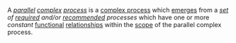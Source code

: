  A *[parallel](https://github.com/gcassel/Modular-Organization-Terminology/blob/master/terms/parallel.md) [complex](https://github.com/gcassel/Modular-Organization-Terminology/blob/master/terms/complex.md) [process](https://github.com/gcassel/Modular-Organization-Terminology/blob/master/terms/process.md)* is a [complex process](https://github.com/gcassel/Modular-Organization-Terminology/blob/master/compound-terms/complex-process.md) which [emerges](https://github.com/gcassel/Modular-Organization-Terminology/blob/master/terms/emergence.md) from a *[set](https://github.com/gcassel/Modular-Organization-Terminology/blob/master/terms/set.md) of [required](https://github.com/gcassel/Modular-Organization-Terminology/blob/master/compound-terms/requirement.md) and/or [recommended](https://github.com/gcassel/Modular-Organization-Terminology/blob/master/terms/recommendation.md) processes* which have one or more *constant* [functional](https://github.com/gcassel/Modular-Organization-Terminology/blob/master/terms/function.md) [relationships](https://github.com/gcassel/Modular-Organization-Terminology/blob/master/terms/relationship.md) within the [scope](https://github.com/gcassel/Modular-Organization-Terminology/blob/master/terms/scope.md) of the parallel complex process.
